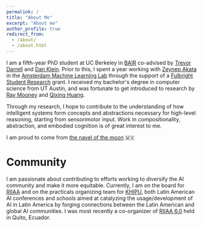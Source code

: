 ```yaml
---
permalink: /
title: "About Me"
excerpt: "About me"
author_profile: true
redirect_from: 
  - /about/
  - /about.html
---
```


I am a fifth-year PhD student at UC Berkeley in [BAIR](https://bair.berkeley.edu/) co-advised by [Trevor Darrell](https://people.eecs.berkeley.edu/~trevor/) and [Dan Klein](https://people.eecs.berkeley.edu/~klein/). Prior to this, I spent a year working with [Zeynep Akata](https://www.eml-unitue.de/people/zeynep-akata)
in the [Amsterdam Machine Learning Lab](http://amlab.science.uva.nl/) through the support of a [Fulbright Student Research](https://us.fulbrightonline.org/fulbright-us-student-program) grant. I received my bachelor's degree in computer science from UT Austin, and was fortunate to get introduced to research by [Ray Mooney](https://www.cs.utexas.edu/~mooney/) 
and [Qixing Huang](https://www.cs.utexas.edu/~huangqx/).

Through my research, I hope to contribute to the understanding of how intelligent systems form concepts and abstractions necessary for high-level reasoning, starting from sensorimotor input. Work in compositionality, abstraction, and embodied cognition is of great interest to me.

I am proud to come from [the navel of the moon](https://embamex.sre.gob.mx/australia/index.php/infomexieng) 🇲🇽 

Community
======
I am passionate about contributing to efforts working to diversify the AI community and make it more equitable.
Currently, I am on the board for [RIIAA](https://riiaa.org/en/home/) and on the practicals organizing team for [KHIPU](https://khipu.ai/), both Latin American AI conferences and schools aimed at catalyzing
the usage/development of AI in Latin America by forging connections between the Latin American and global AI communities. 
I was most recently a co-organizer of [RIIAA 6.0](https://www.riiaa.org/riiaa6) held in Quito, Ecuador. 
